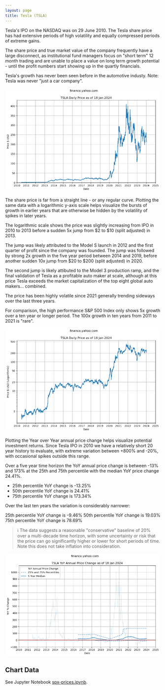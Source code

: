 ```yaml
---
layout: page
title: Tesla (TSLA)
---
```

Tesla's IPO on the NASDAQ was on 29 June 2010. The Tesla share price has had extensive periods of high volatility and equally compressed periods of extreme gains. 

The share price and true market value of the company frequently have a large disconnect, as institutional fund managers focus on "short term" 12 month trading and are unable to place a value on long term growth potential - until the profit numbers start showing up in the quartly financials. 

Tesla's growth has never been seen before in the automotive industy. Note: Tesla was never "just a car company".

![TSLA History](images/tsla-history.png)

The share price is far from a straight line - or any regular curve. Plotting the same data with a logarithmic y-axis scale helps visualize the bursts of growth in earlier years that are otherwise be hidden by the volatility of spikes in later years.

The logarithmic scale shows the price was slightly increasing from IPO in 2010 to 2013 before a sudden 5x jump from $2 to $10 (split adjusted) in 2013. 

The jump was likely attributed to the Model S launch in 2012 and the first quarter of profit since the company was founded. The jump was followed by strong 2x growth in the five year period between 2014 and 2019, before another sudden 10x jump from $20 to $200 (split adjusted) in 2020.

The second jump is likely attibuted to the Model 3 production ramp, and the final validation of Tesla as a profitable auto maker at scale, although at this price Tesla exceeds the market capitalization of the top eight global auto makers... combined.

 The price has been highly volatile since 2021 generally trending sideways over the last three years.

For comparison, the high performance S&P 500 Index only shows 5x growth over a ten year or longer period. The 100x growth in ten years from 2011 to 2021 is "rare".

![TSLA YoY](images/tsla-history-log.png)

Plotting the Year over Year annual price change helps visualize potential investment returns. Since Tesla IPO in 2010 we have a relatively short 20 year history to evaluate, with extreme variation between +800% and -20%, with occasional spikes outside this range.

Over a five year time horizon the YoY annual price change is between -13% and 173% at the 25th and 75th percentile with the median YoY price change 24.41%.

- 25th percentile YoY change is -13.25%
- 50th percentile YoY change is 24.41%
- 75th percentile YoY change is 173.34%

Over the last ten years the variation is considerably narrower:

25th percentile YoY change is -9.46%
50th percentile YoY change is 19.03%
75th percentile YoY change is 78.69%

> ℹ The data suggests a reasonable "conservative" baseline of 20% over a multi-decade time horizon, with some uncertainty or risk that the price can go significantly higher or lower for short periods of time. Note this does not take inflation into consideration.

![TSLA YoY](images/tsla-yoy.png)

## Chart Data

See Jupyter Notebook [spx-prices.ipynb](https://github.com/mikejonestechno/investment-analytics/blob/main/notebooks/spx-prices.ipynb).